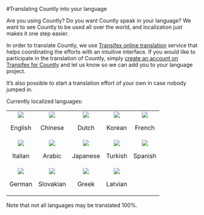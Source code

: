 #Translating Countly into your language

Are you using Countly? Do you want Countly speak in your language? We want to see Countly to be used 
all over the world, and localization just makes it one step easier.

In order to translate Countly, we use [Transifex online translation](https://www.transifex.com/projects/p/countly) 
service that helps coordinating the efforts with an intuitive interface. 
If you would like to participate in the translation of Countly, 
simply [create an account on Transifex for Countly](https://www.transifex.com/projects/p/countly/) and 
let us know so we can add you to your language project.

It’s also possible to start a translation effort of your own in case nobody jumped in.

Currently localized languages:

<table>
  <tr width=150>
  <td><center><img src=https://raw2.github.com/osoner/countly-documentation/master/images/translating-countly/United-Kingdom.png><p>English</center></td>
  <td><center><img src=https://raw2.github.com/osoner/countly-documentation/master/images/translating-countly/China.png><p>Chinese</center></td>
  <td><center><img src=https://raw2.github.com/osoner/countly-documentation/master/images/translating-countly/Netherlands.png><p>Dutch</center></td>
  <td><center><img src=https://raw2.github.com/osoner/countly-documentation/master/images/translating-countly/South-Korea.png><p>Korean</center></td>
  <td><center><img src=https://raw2.github.com/osoner/countly-documentation/master/images/translating-countly/France.png><p>French</center></td>

  </tr>
  <tr width=150>
  <td><center><img src=https://raw2.github.com/osoner/countly-documentation/master/images/translating-countly/Italy.png><p>Italian</center></td>
  <td><center><img src=https://raw2.github.com/osoner/countly-documentation/master/images/translating-countly/Saudi-Arabia.png><p>Arabic</center></td>
  <td><center><img src=https://raw2.github.com/osoner/countly-documentation/master/images/translating-countly/Japan.png><p>Japanese</center></td>
  <td><center><img src=https://raw2.github.com/osoner/countly-documentation/master/images/translating-countly/Turkey.png><p>Turkish</center></td>
  <td><center><img src=https://raw2.github.com/osoner/countly-documentation/master/images/translating-countly/Spain.png><p>Spanish</center></td>

  </tr>
  <tr width=150>
  <td><center><img src=https://raw2.github.com/osoner/countly-documentation/master/images/translating-countly/Germany.png><p>German</center></td>
  <td><center><img src=https://raw2.github.com/osoner/countly-documentation/master/images/translating-countly/Slovakia.png><p>Slovakian</center></td>
  <td><center><img src=https://raw2.github.com/osoner/countly-documentation/master/images/translating-countly/Greece.png><p>Greek</center></td>
  <td><center><img src=https://raw2.github.com/osoner/countly-documentation/master/images/translating-countly/Latvia.png><p>Latvian</center></td>
  <td>&nbsp;</td>
  </tr>
</table>


Note that not all languages may be translated 100%.
